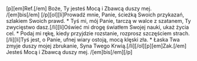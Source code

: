 [p][em]Ref.[/em] Boże, Ty jesteś Mocą i Zbawcą duszy mej. /[em]bis[/em] [/p][ol][li]Prowadź mnie, Panie, ścieżką Swoich przykazań, szlakiem Swoich prawd. * Tyś mi, mój Panie, tarczą w walce z szatanem, Ty zwycięstwo dasz.[/li][li]Oświeć mi drogę światłem Swojej nauki, ukaż życia cel. * Podaj mi rękę, kiedy przyjdzie rozstanie, rozprosz szczęściem strach.[/li][li]Tyś jest, o Panie, ufnej wiary ostoją, mocą klęski zła. * Łaska Twa zmyje duszy mojej zbrukanie, Syna Twego Krwią.[/li][/ol][p][em]Zak.[/em] Jesteś Mocą i Zbawcą duszy mej. /[em]bis[/em][/p]